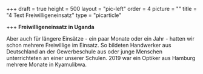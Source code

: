 +++
draft = true
height = 500
layout = "pic-left"
order = 4
picture = ""
title = "4 Text Freiwilligeneinsatz"
type = "picarticle"

+++
**Freiwilligeneinsatz in Uganda**

Aber auch für längere Einsätze - ein paar Monate oder ein Jahr - hatten wir schon mehrere Freiwillige im Einsatz. So bildeten Handwerker aus Deutschland an der Gewerbeschule aus oder junge Menschen unterrichteten an einer unserer Schulen. 2019 war ein Optiker aus Hamburg mehrere Monate in Kyamulibwa.